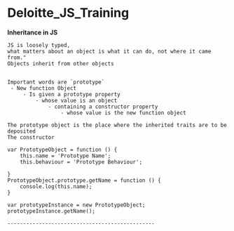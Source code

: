 # Deloitte_JS_Training


__Inheritance in JS__
    
    JS is loosely typed, 
    what matters about an object is what it can do, not where it came from."
    Objects inherit from other objects


    Important words are `prototype`
     - New function Object
         - Is given a prototype property
             - whose value is an object
                 - containing a constructor property
                     - whose value is the new function object

    The prototype object is the place where the inherited traits are to be deposited
    The constructor 

    var PrototypeObject = function () {
        this.name = 'Prototype Name';
        this.behaviour = 'Prototype Behaviour';
   
    }
    PrototypeObject.prototype.getName = function () {
        console.log(this.name);
    } 

    var prototypeInstance = new PrototypeObject;
    prototypeInstance.getName();
    
    -----------------------------------------------
